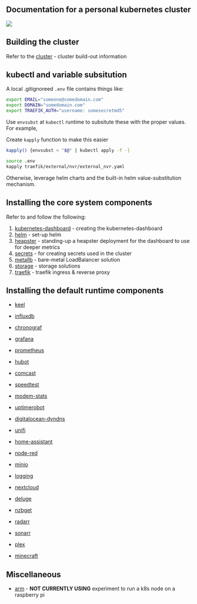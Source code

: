 ## Documentation for a personal kubernetes cluster

![](https://i.imgur.com/GcpsXlH.png)

## Building the cluster
Refer to the [cluster](cluster/) - cluster build-out information

## kubectl and variable subsitution
A local .gitignoreed `.env` file contains things like:

```bash
export EMAIL="someone@somedomain.com"
export DOMAIN="somedomain.com"
export TRAEFIK_AUTH="username: somesecretmd5"
```

Use `envsubst` at `kubectl` runtime to subsitute these with the proper values.  For example,

Create `kapply` function to make this easier

```bash
kapply() {envsubst < "$@" | kubectl apply -f -}
```

```bash
source .env
kapply traefik/external/nvr/external_nvr.yaml
```

Otherwise, leverage helm charts and the built-in helm value-substitution mechanism.

## Installing the core system components
Refer to and follow the following:

1. [kubernetes-dashboard](kubernetes-dashboard/) - creating the kubernetes-dashboard
1. [helm](helm/) - set-up helm
1. [heapster](heapster/) - standing-up a heapster deployment for the dashboard to use for deeper metrics
1. [secrets](secrets/) - for creating secrets used in the cluster
1. [metallb](metallb/) - bare-metal LoadBalancer solution
1. [storage](storage/) - storage solutions
1. [traefik](traefik/) - traefik ingress & reverse proxy

## Installing the default runtime components

* [keel](/deployments/keel)

* [influxdb](/deployments/influxdb)
* [chronograf](/deployments/chronograf)
* [grafana](/deployments/grafana)
* [prometheus](/deployments/prometheus)
* [hubot](/deployments/hubot)
* [comcast](/deployments/comcast)
* [speedtest](/deployments/speedtest)
* [modem-stats](/deployments/modem-stats)
* [uptimerobot](/deployments/uptimerobot)
* [digitalocean-dyndns](/deployments/digitalocean-dyndns)
* [unifi](/deployments/unifi)
* [home-assistant](/deployments/home-assistant)
* [node-red](/deployments/node-red)
* [minio](/deployments/minio)
* [logging](/deployments/logging)
* [nextcloud](/deployments/nextcloud)
* [deluge](/deployments/deluge)
* [nzbget](/deployments/nzbget)
* [radarr](/deployments/radarr)
* [sonarr](/deployments/sonarr)
* [plex](/deployments/plex)
* [minecraft](/deployments/minecraft)

## Miscellaneous

* [arm](arm/) - **NOT CURRENTLY USING** experiment to run a k8s node on a raspberry pi
